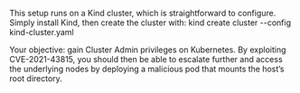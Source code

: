 This setup runs on a Kind cluster, which is straightforward to configure. Simply install Kind, then create the cluster with:
kind create cluster --config kind-cluster.yaml  

Your objective: gain Cluster Admin privileges on Kubernetes.
By exploiting CVE-2021-43815, you should then be able to escalate further and access the underlying nodes by deploying a malicious pod that mounts the host’s root directory.

